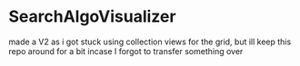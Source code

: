 # SearchAlgoVisualizer

made a V2 as i got stuck using collection views for the grid, but ill keep this repo around for a bit incase I forgot to transfer something over
